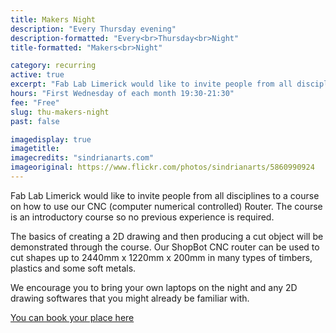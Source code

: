 ```yaml
---
title: Makers Night
description: "Every Thursday evening"
description-formatted: "Every<br>Thursday<br>Night"
title-formatted: "Makers<br>Night"

category: recurring
active: true
excerpt: "Fab Lab Limerick would like to invite people from all disciplines to a course on how to use our CNC Router. No previous experience is required"
hours: "First Wednesday of each month 19:30-21:30"
fee: "Free"
slug: thu-makers-night
past: false

imagedisplay: true
imagetitle:
imagecredits: "sindrianarts.com"
imageoriginal: https://www.flickr.com/photos/sindrianarts/5860990924
---
```


Fab Lab Limerick would like to invite people from all disciplines to a course on how to use our CNC (computer numerical controlled) Router. The course is an introductory course so no previous experience is required.

The basics of creating a 2D drawing and then producing a cut object will be demonstrated through the course. Our ShopBot CNC router can be used to cut shapes up to 2440mm x 1220mm x 200mm in many types of timbers, plastics and some soft metals.

We encourage you to bring your own laptops on the night and any 2D drawing softwares that you might already be familiar with.

[You can book your place here](http://fablablimerick.ticketleap.com/introduction-to-cnc-routing/)
